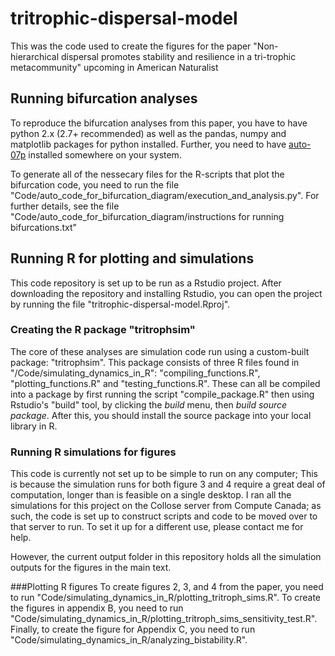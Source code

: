 # tritrophic-dispersal-model
This was the code used to create the figures for the paper "Non-hierarchical dispersal promotes stability and resilience in a tri-trophic metacommunity" upcoming in American Naturalist

## Running bifurcation analyses
To reproduce the bifurcation analyses from this paper, you have to have python 2.x (2.7+ recommended)
as well as the pandas, numpy and matplotlib packages for python installed. Further, you need to have [auto-07p](http://indy.cs.concordia.ca/auto/) installed somewhere on your system. 

To generate all of the nessecary files for the R-scripts that plot the bifurcation code, you need to run the file "Code/auto_code_for_bifurcation_diagram/execution_and_analysis.py". For further details, see the file "Code/auto_code_for_bifurcation_diagram/instructions for running bifurcations.txt"

## Running R for plotting and simulations
This code repository is set up to be run as a Rstudio project. After downloading the repository and installing Rstudio, you can open the project by running the file "tritrophic-dispersal-model.Rproj".

### Creating the R package "tritrophsim"
The core of these analyses are simulation code run using a custom-built package: "tritrophsim". This package consists of three R files found in "/Code/simulating_dynamics_in_R": "compiling_functions.R", "plotting_functions.R" and "testing_functions.R". These can all be compiled into a package by first running the script "compile_package.R" then using Rstudio's "build" tool, by clicking the *build* menu, then *build source package*. After this, you should install the source package into your local library in R. 

### Running R simulations for figures
This code is currently not set up to be simple to run on any computer; This is because the simulation runs for both figure 3 and 4 require a great deal of computation, longer than is feasible on a single desktop. I ran all the simulations for this project on the Collose server from Compute Canada; as such, the code is set up to construct scripts and code to be moved over to that server to run. To set it up for a different use, please contact me for help.

However, the current output folder in this repository holds all the simulation outputs for the figures in the main text. 

###Plotting R figures
To create figures 2, 3, and 4 from the paper, you need to run "Code/simulating_dynamics_in_R/plotting_tritroph_sims.R". To create the figures in appendix B, you need to run "Code/simulating_dynamics_in_R/plotting_tritroph_sims_sensitivity_test.R". Finally, to create the figure for Appendix C, you need to run "Code/simulating_dynamics_in_R/analyzing_bistability.R". 
